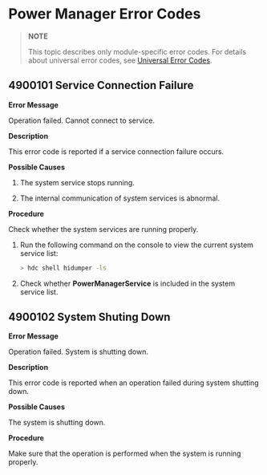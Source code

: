 # Power Manager Error Codes

> **NOTE**
>
> This topic describes only module-specific error codes. For details about universal error codes, see [Universal Error Codes](errorcode-universal.md).

## 4900101 Service Connection Failure

**Error Message**

Operation failed. Cannot connect to service.

**Description**

This error code is reported if a service connection failure occurs.

**Possible Causes**

1. The system service stops running.

2. The internal communication of system services is abnormal.

**Procedure**

Check whether the system services are running properly.

1. Run the following command on the console to view the current system service list:

    ```bash
    > hdc shell hidumper -ls
    ```

2. Check whether **PowerManagerService** is included in the system service list.

## 4900102 System Shuting Down

**Error Message**

Operation failed. System is shutting down.

**Description**

This error code is reported when an operation failed during system shutting down.

**Possible Causes**

The system is shutting down.

**Procedure**

Make sure that the operation is performed when the system is running properly.
